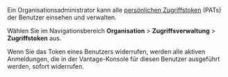 Ein Organisationsadministrator kann alle [persönlichen Zugriffstoken](syi1695940519543.md) (PATs) der Benutzer einsehen und verwalten.

Wählen Sie im Navigationsbereich **Organisation** \> **Zugriffsverwaltung** \> **Zugriffstoken** aus.

Wenn Sie das Token eines Benutzers widerrufen, werden alle aktiven Anmeldungen, die in der Vantage-Konsole für diesen Benutzer ausgeführt werden, sofort widerrufen.

